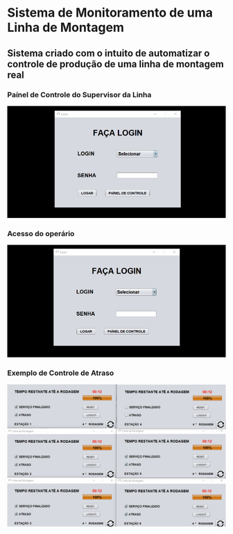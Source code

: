 # Sistema de Monitoramento de uma Linha de Montagem

## Sistema criado com o intuito de automatizar o controle de produção de uma linha de montagem real

### Paínel de Controle do Supervisor da Linha

![Painel de Controle](https://github.com/WilliamDCGomes/Automatizacao-Linha-De-Montagem/blob/master/ArquivosReadme/Gif1.gif)

### Acesso do operário

![Acesso Operario](https://github.com/WilliamDCGomes/Automatizacao-Linha-De-Montagem/blob/master/ArquivosReadme/Gif2.gif)

### Exemplo de Controle de Atraso

![Controle de Acesso](https://github.com/WilliamDCGomes/Automatizacao-Linha-De-Montagem/blob/master/ArquivosReadme/Gif3.gif)

